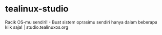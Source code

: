 # tealinux-studio
Racik OS-mu sendiri! - Buat sistem oprasimu sendiri hanya dalam beberapa klik saja! | studio.tealinuxos.org
